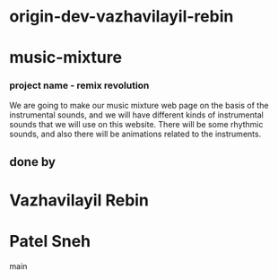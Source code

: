  origin-dev-vazhavilayil-rebin
=======
# music-mixture

### project name - remix revolution 

We are going to make our music mixture web page on the basis of the instrumental sounds, and we will have different kinds of instrumental sounds that we will use on this website. There will be some rhythmic sounds, and also there will be animations related to the instruments.



## done by
# Vazhavilayil Rebin 
# Patel Sneh



 main
